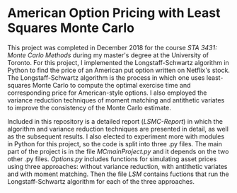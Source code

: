 # American Option Pricing with Least Squares Monte Carlo

This project was completed in December 2018 for the course *STA 3431: Monte Carlo Methods* during my master's degree at the University of Toronto. For this project, I implemented the Longstaff-Schwartz algorithm in Python to find the price of an American put option written on Netflix's stock. The Longstaff-Schwartz algorithm is the process in which one uses least-squares Monte Carlo to compute the optimal exercise time and corresponding price for American-style options. I also employed the variance reduction techniques of moment matching and antithetic variates to improve the consistency of the Monte Carlo estimate.

Included in this repository is a detailed report (*LSMC-Report*) in which the algorithm and variance reduction techniques are presented in detail, as well as the subsequent results. I also elected to experiment more with modules in Python for this project, so the code is split into three .py files. The main part of the project is in the file *MCmainProject.py* and it depends on the two other .py files. *Options.py* includes functions for simulating asset prices using three approaches: without variance reduction, with antithetic variates and with moment matching. Then the file *LSM* contains fuctions that run the Longstaff-Schwartz algorithm for each of the three approaches. 
